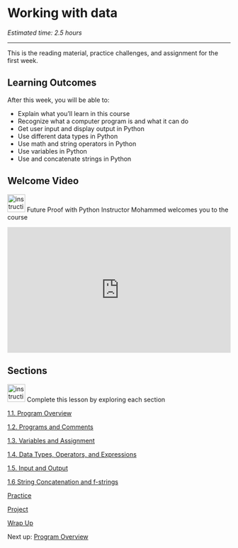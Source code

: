 # Working with data

_Estimated time: 2.5 hours_

---

This is the reading material, practice challenges, and assignment for the first week.

## **Learning Outcomes**

After this week, you will be able to:

- Explain what you’ll learn in this course
- Recognize what a computer program is and what it can do
- Get user input and display output in Python
- Use different data types in Python
- Use math and string operators in Python
- Use variables in Python
- Use and concatenate strings in Python

## Welcome Video

<aside>

<img src="/future-proof-with-python/instruction.png" alt="instruction.png" width="40px" /> Future Proof with Python Instructor Mohammed welcomes you to the course

</aside>

<div style="position: relative; padding-bottom: 56.25%; height: 0;"><iframe src="https://www.youtube.com/embed/OxsDwTYt40s" title="YouTube video player" frameborder="0" allow="accelerometer; autoplay; clipboard-write; encrypted-media; gyroscope; picture-in-picture" allowfullscreen style="position: absolute; top: 0; left: 0; width: 100%; height: 100%;"></iframe></div>

## Sections

<aside>

<img src="/future-proof-with-python/instruction.png" alt="instruction.png" width="40px" /> Complete this lesson by exploring each section

</aside>

[1.1. Program Overview](/future-proof-with-python/working-with-data/program-overview.md)

[1.2. Programs and Comments](/future-proof-with-python/working-with-data/programs-and-comments.md)

[1.3. Variables and Assignment](/future-proof-with-python/working-with-data/variables-and-assignment.md)

[1.4. Data Types, Operators, and Expressions](/future-proof-with-python/working-with-data/data-types-operators-and-expressions.md)

[1.5. Input and Output](/future-proof-with-python/working-with-data/input-and-output.md)

[1.6 String Concatenation and f-strings](/future-proof-with-python/working-with-data/string-concatenation-and-f-strings.md)

[Practice](/future-proof-with-python/working-with-data/practice.md)

[Project](/future-proof-with-python/working-with-data/project.md)

[Wrap Up](/future-proof-with-python/working-with-data/wrap-up.md)

<aside>

Next up: [Program Overview](/future-proof-with-python/working-with-data/program-overview.md)

</aside>
